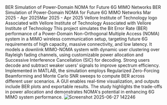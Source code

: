 BER Simulation of Power-Domain NOMA for Future 6G MIMO Networks
BER Simulation of Power-Domain NOMA for Future 6G MIMO Networks
Mar 2025 - Apr 2025Mar 2025 - Apr 2025
Vellore Institute of Technology logo
Associated with Vellore Institute of Technology
Associated with Vellore Institute of Technology
This project simulates the Bit Error Rate (BER) performance of a Power-Domain Non-Orthogonal Multiple Access (NOMA) system in a MIMO wireless communication setup, targeting future 6G requirements of high capacity, massive connectivity, and low latency. It models a downlink MIMO-NOMA system with dynamic user clustering over Rayleigh fading channels, using customizable power allocation and Successive Interference Cancellation (SIC) for decoding. Strong users decode and subtract weaker users’ signals to improve spectrum efficiency. Implemented in MATLAB, the simulation employs Regularized Zero-Forcing Beamforming and Monte Carlo SNR sweeps to compute BER across different user scenarios. A GUI enables real-time visualization, and outputs include BER plots and exportable results. The study highlights the trade-offs in power allocation and demonstrates NOMA's potential in enhancing 6G MIMO system performance.
![Screenshot 2025-06-27 142246](https://github.com/user-attachments/assets/08e7c254-9b8f-493b-9d2b-8fd858b051fe)
